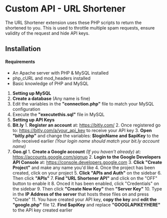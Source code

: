# Custom API - URL Shortener #

The URL Shortener extension uses these PHP scripts to return the shortened to you.
This is used to throttle multiple spam requests, ensure validity of the request and hide API keys.

## Installation

#### Requirements

 - An Apache server with PHP & MySQL installed
 - php_cURL and mod_headers installed
 - Basic knowledge of PHP and MySQL


1. **Setting up MySQL**
  1. **Create a database** (Any name is fine)
  2. Edit the variables in the **"connection.php"** file to match your MySQL configuration
  3. Execute the **"executethis.sql"** file in MySQL
1. **Setting up API Keys**
  1. **Bit.ly**
    1. **Register an account** at: https://bitly.com/
    2. Once registered go to: https://bitly.com/a/your_api_key to receive your API key
    3. **Open "bitly.php"** and change the variables: **$loginName and $apiKey** to the info received earlier
      *(Your login name should match your bit.ly account name)*
  2. **Goo.gl**
    1. **Create a Google account** *(If you haven't already)* at: https://accounts.google.com/signup
    2. **Login to the Google Developers API Console** at: https://console.developers.google.com
    3. **Click "Create Project"** and make any name you'd like
    4. Once the project has been created, click on your project
    5. **Click "APIs and Auth"** on the sidebar
    6. Then click **"APIs"**
    7. **Find "URL Shortener API"** and click on the "OFF" button to enable it
    8. Onced it has been enabled, click "Credentials" on the sidebar
    9. Then click **"Create New Key"** then **"Server Key"**
    10. Type in the **IP Address of the server** that hosts these files on and press "Create"
    11. You have created your API key, **copy the key** and **edit the "google.php"** file
    12. **Find $apiKey** and replace **"GOOGLAPIKEYHERE"** to the API key created earlier
